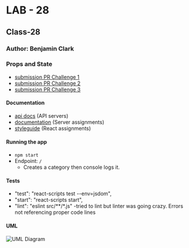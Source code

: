 # LAB - 28

## Class-28

### Author: Benjamin Clark

### Props and State
* [submission PR Challenge 1](https://github.com/benjamin-401-advanced-javascript/class-28-props/pull/1)
* [submission PR Challenge 2](https://github.com/benjamin-401-advanced-javascript/class-28-internal-state-practice/pull/1)
* [submission PR Challenge 3](https://github.com/benjamin-401-advanced-javascript/class-28-external-state-practice/pull/1)

#### Documentation
* [api docs](http://xyz.com) (API servers)
* [documentation](http://localhost:6060/) (Server assignments)
* [styleguide](http://xyz.com) (React assignments)


#### Running the app
* `npm start`
* Endpoint: `/`
  * Creates a category then console logs it.

  
#### Tests
* "test": "react-scripts test --env=jsdom",
* "start": "react-scripts start",
* "lint": "eslint src/**/*.js" -tried to lint but linter was going crazy. Errors not referencing proper code lines

#### UML
![UML Diagram ](./assets/UML.jpg)
